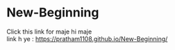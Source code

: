 # New-Beginning

Click this link for maje hi maje <br>
link h ye : https://pratham1108.github.io/New-Beginning/